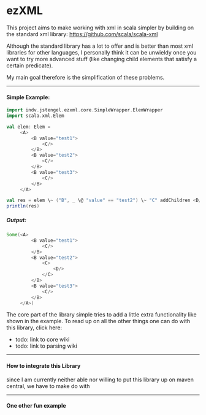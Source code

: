 # ezXML
This project aims to make working with xml in scala simpler by building on the standard xml library:
https://github.com/scala/scala-xml

Although the standard library has a lot to offer and is better than most xml libraries for other languages,
I personally think it can be unwieldy once you want to try more advanced stuff 
(like changing child elements that satisfy a certain predicate).

My main goal therefore is the simplification of these problems.

---

 #### Simple Example:

 ```scala
import indv.jstengel.ezxml.core.SimpleWrapper.ElemWrapper
import scala.xml.Elem

val elem: Elem =
      <A>
          <B value="test1">
              <C/>
          </B>
          <B value="test2">
              <C/>
          </B>
          <B value="test3">
              <C/>
          </B>
      </A>
 
val res = elem \~ ("B", _ \@ "value" == "test2") \~ "C" addChildren <D/>
println(res)
 ```
 ##### Output:
  ```scala
  Some(<A>
           <B value="test1">
               <C/>
           </B>
           <B value="test2">
               <C>
                   <D/>
               </C>
           </B>
           <B value="test3">
               <C/>
           </B>
       </A>)
  ```

The core part of the library simple tries to add a little extra functionality like shown in the example.
To read up on all the other things one can do with this library, click here:

- todo: link to core wiki
- todo: link to parsing wiki

---
#### How to integrate this Library
since I am currently neither able nor willing to put this library up on maven central, we have to make do with 

---

#### One other fun example